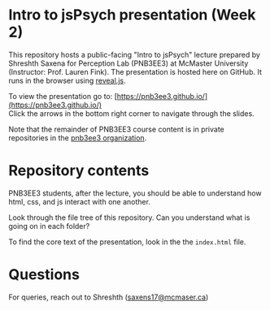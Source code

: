 # Intro to jsPsych presentation (Week 2)
This repository hosts a public-facing "Intro to jsPsych" lecture prepared by Shreshth Saxena for Perception Lab (PNB3EE3) at McMaster University (Instructor: Prof. Lauren Fink). 
The presentation is hosted here on GitHub. It runs in the browser using [reveal.js](https://revealjs.com/).

To view the presentation go to: [https://pnb3ee3.github.io/](https://pnb3ee3.github.io/)  
Click the arrows in the bottom right corner to navigate through the slides. 

Note that the remainder of PNB3EE3 course content is in private repositories in the [pnb3ee3 organization](https://github.com/pnb3ee3).

# Repository contents
PNB3EE3 students, after the lecture, you should be able to understand how html, css, and js interact with one another. 

Look through the file tree of this repository. Can you understand what is going on in each folder? 

To find the core text of the presentation, look in the the `index.html` file. 

# Questions
For queries, reach out to Shreshth (saxens17@mcmaser.ca)


